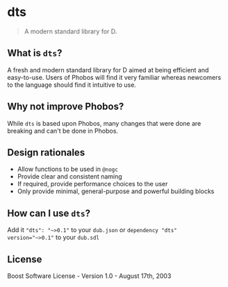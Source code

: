 # dts

> A modern standard library for D.

What is `dts`?
--------------

A fresh and modern standard library for D aimed at being efficient and easy-to-use.
Users of Phobos will find it very familiar whereas newcomers to the language should find it intuitive to use.

Why not improve Phobos?
-----------------------

While `dts` is based upon Phobos, many changes that were done are breaking and
can't be done in Phobos.

Design rationales
-----------------

- Allow functions to be used in `@nogc`
- Provide clear and consistent naming
- If required, provide performance choices to the user
- Only provide minimal, general-purpose and powerful building blocks

How can I use `dts`?
--------------------

Add it `"dts": "~>0.1"` to your `dub.json` or `dependency "dts" version="~>0.1"` to your `dub.sdl`

License
-------

Boost Software License - Version 1.0 - August 17th, 2003
